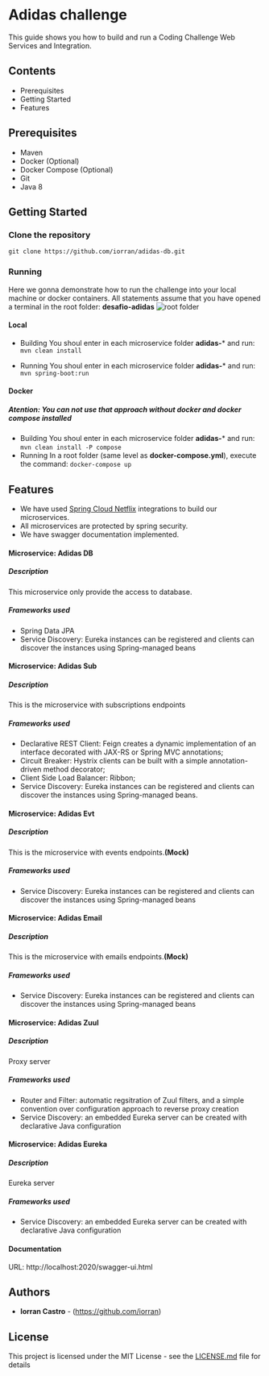 
# Adidas challenge
This guide shows you how to build and run a Coding Challenge Web Services and Integration. 
## Contents
 - Prerequisites
 - Getting Started 
 - Features
 
## Prerequisites
 - Maven 
 - Docker (Optional)
 - Docker Compose (Optional)
 - Git 
 - Java 8
 
## Getting Started 
### Clone the repository
```
git clone https://github.com/iorran/adidas-db.git
```
###  Running
Here we gonna demonstrate how to run the challenge into your local machine or docker containers.
All statements assume that you have opened a terminal in the root folder: **desafio-adidas**
![root folder](https://uploaddeimagens.com.br/images/001/773/432/full/folder.png?1544525525)
#### Local
 - Building
    You shoul enter in each microservice folder **adidas-*** and run: 
    ```mvn clean install```
    
 - Running
    You shoul enter in each microservice folder **adidas-*** and run:
    ```mvn spring-boot:run```
    
#### Docker
##### Atention: You can not use that approach without docker and docker compose installed
 - Building
    You shoul enter in each microservice folder **adidas-*** and run: 
    ```mvn clean install -P compose```
 - Running
    In a root folder (same level as **docker-compose.yml**), execute the command:
    ```docker-compose up```
    
## Features
 - We have used [Spring Cloud Netflix](https://spring.io/projects/spring-cloud-netflix) integrations to build our microservices.
 - All microservices are protected by spring security.
 - We have swagger documentation implemented.

#### Microservice: Adidas DB
##### Description
 This microservice only provide  the access to database.
##### Frameworks used
 - Spring Data JPA
 - Service Discovery: Eureka instances can be registered and clients can discover the instances using Spring-managed beans
 
#### Microservice: Adidas Sub

##### Description
This is the microservice with subscriptions endpoints
##### Frameworks used
 - Declarative REST Client: Feign creates a dynamic implementation of an interface decorated with JAX-RS or Spring MVC annotations;
 - Circuit    Breaker: Hystrix clients can be built with a simple
   annotation-driven    method decorator;
 - Client Side Load Balancer: Ribbon;
 - Service Discovery: Eureka instances can be registered and clients can discover the instances using Spring-managed beans.
 
#### Microservice: Adidas Evt
##### Description
This is the microservice with events endpoints.**(Mock)**
##### Frameworks used
 - Service Discovery: Eureka instances can be registered and clients can discover the instances using Spring-managed beans
 
#### Microservice: Adidas Email
##### Description
This is the microservice with emails endpoints.**(Mock)**
##### Frameworks used
 - Service Discovery: Eureka instances can be registered and clients can discover the instances using Spring-managed beans
 
#### Microservice: Adidas Zuul
##### Description
Proxy server
##### Frameworks used
 - Router and Filter: automatic regsitration of Zuul filters, and a
   simple convention over configuration approach to reverse proxy
   creation
 - Service Discovery: an embedded Eureka server can be created with declarative Java configuration
   
#### Microservice: Adidas Eureka
##### Description
Eureka server
##### Frameworks used
 - Service Discovery: an embedded Eureka server can be created with declarative Java configuration

#### Documentation
URL: http://localhost:2020/swagger-ui.html

## Authors

* **Iorran Castro** - (https://github.com/iorran) 

## License

This project is licensed under the MIT License - see the [LICENSE.md](LICENSE.md) file for details
 

